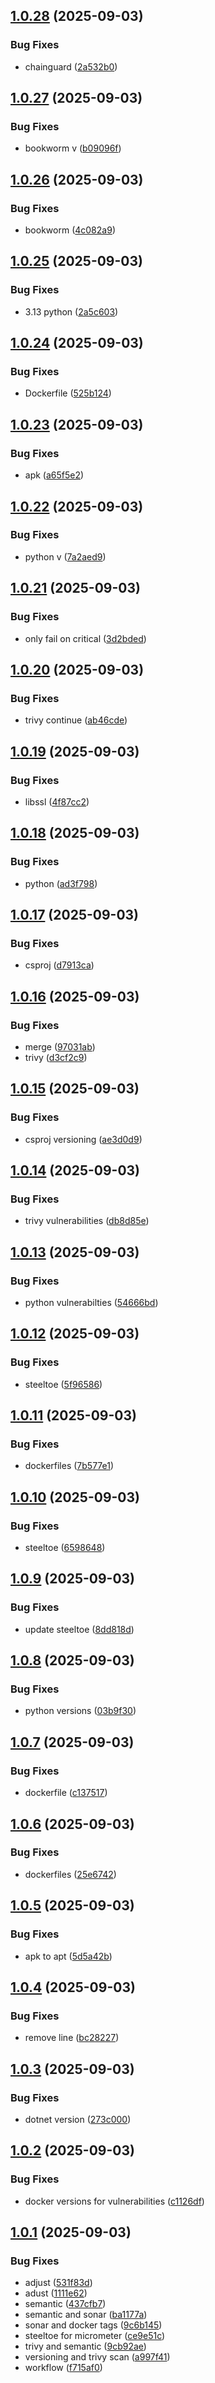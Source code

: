 ## [1.0.28](https://github.com/joshskkim/realtime-recommendation-engine/compare/v1.0.27...v1.0.28) (2025-09-03)


### Bug Fixes

* chainguard ([2a532b0](https://github.com/joshskkim/realtime-recommendation-engine/commit/2a532b04d2c87d868b90961a8a195d5619f19d81))

## [1.0.27](https://github.com/joshskkim/realtime-recommendation-engine/compare/v1.0.26...v1.0.27) (2025-09-03)


### Bug Fixes

* bookworm v ([b09096f](https://github.com/joshskkim/realtime-recommendation-engine/commit/b09096f1c2877598ba660397b095ab116fd5c04a))

## [1.0.26](https://github.com/joshskkim/realtime-recommendation-engine/compare/v1.0.25...v1.0.26) (2025-09-03)


### Bug Fixes

* bookworm ([4c082a9](https://github.com/joshskkim/realtime-recommendation-engine/commit/4c082a91e4330d074eaefc0848156d8b1079efa8))

## [1.0.25](https://github.com/joshskkim/realtime-recommendation-engine/compare/v1.0.24...v1.0.25) (2025-09-03)


### Bug Fixes

* 3.13 python ([2a5c603](https://github.com/joshskkim/realtime-recommendation-engine/commit/2a5c603604cc28e553a444bd7286da17e730bfeb))

## [1.0.24](https://github.com/joshskkim/realtime-recommendation-engine/compare/v1.0.23...v1.0.24) (2025-09-03)


### Bug Fixes

* Dockerfile ([525b124](https://github.com/joshskkim/realtime-recommendation-engine/commit/525b124afa02e201632785dca93975c9f5b88708))

## [1.0.23](https://github.com/joshskkim/realtime-recommendation-engine/compare/v1.0.22...v1.0.23) (2025-09-03)


### Bug Fixes

* apk ([a65f5e2](https://github.com/joshskkim/realtime-recommendation-engine/commit/a65f5e21966d7e631cc5c92fc2b59c702b537f2e))

## [1.0.22](https://github.com/joshskkim/realtime-recommendation-engine/compare/v1.0.21...v1.0.22) (2025-09-03)


### Bug Fixes

* python v ([7a2aed9](https://github.com/joshskkim/realtime-recommendation-engine/commit/7a2aed961332b6f26c3beaaba3583900ea994c00))

## [1.0.21](https://github.com/joshskkim/realtime-recommendation-engine/compare/v1.0.20...v1.0.21) (2025-09-03)


### Bug Fixes

* only fail on critical ([3d2bded](https://github.com/joshskkim/realtime-recommendation-engine/commit/3d2bdedf7094ddc1bec9e55e101dc6780f7598f3))

## [1.0.20](https://github.com/joshskkim/realtime-recommendation-engine/compare/v1.0.19...v1.0.20) (2025-09-03)


### Bug Fixes

* trivy continue ([ab46cde](https://github.com/joshskkim/realtime-recommendation-engine/commit/ab46cdedd44e7454d804153250afc1a9f332fb70))

## [1.0.19](https://github.com/joshskkim/realtime-recommendation-engine/compare/v1.0.18...v1.0.19) (2025-09-03)


### Bug Fixes

* libssl ([4f87cc2](https://github.com/joshskkim/realtime-recommendation-engine/commit/4f87cc208dfb0e208e10a4307238568bf99b9670))

## [1.0.18](https://github.com/joshskkim/realtime-recommendation-engine/compare/v1.0.17...v1.0.18) (2025-09-03)


### Bug Fixes

* python ([ad3f798](https://github.com/joshskkim/realtime-recommendation-engine/commit/ad3f79845501fbfc7c69766aac84c964875e97fb))

## [1.0.17](https://github.com/joshskkim/realtime-recommendation-engine/compare/v1.0.16...v1.0.17) (2025-09-03)


### Bug Fixes

* csproj ([d7913ca](https://github.com/joshskkim/realtime-recommendation-engine/commit/d7913ca3a4ee22ecd02dd1328532e1ceda8192cf))

## [1.0.16](https://github.com/joshskkim/realtime-recommendation-engine/compare/v1.0.15...v1.0.16) (2025-09-03)


### Bug Fixes

* merge ([97031ab](https://github.com/joshskkim/realtime-recommendation-engine/commit/97031abba36b657bf351b603c87c42542dafcca5))
* trivy ([d3cf2c9](https://github.com/joshskkim/realtime-recommendation-engine/commit/d3cf2c99ac563208907b55d6050bbe1c1b80a705))

## [1.0.15](https://github.com/joshskkim/realtime-recommendation-engine/compare/v1.0.14...v1.0.15) (2025-09-03)


### Bug Fixes

* csproj versioning ([ae3d0d9](https://github.com/joshskkim/realtime-recommendation-engine/commit/ae3d0d9e99ffcf5b4369004f606e9ba98ced3731))

## [1.0.14](https://github.com/joshskkim/realtime-recommendation-engine/compare/v1.0.13...v1.0.14) (2025-09-03)


### Bug Fixes

* trivy vulnerabilities ([db8d85e](https://github.com/joshskkim/realtime-recommendation-engine/commit/db8d85e1ff8bae8c0e40b68edf86a06be3ec0d7e))

## [1.0.13](https://github.com/joshskkim/realtime-recommendation-engine/compare/v1.0.12...v1.0.13) (2025-09-03)


### Bug Fixes

* python vulnerabilties ([54666bd](https://github.com/joshskkim/realtime-recommendation-engine/commit/54666bd1e42397b5c482831f72a48651c4cad167))

## [1.0.12](https://github.com/joshskkim/realtime-recommendation-engine/compare/v1.0.11...v1.0.12) (2025-09-03)


### Bug Fixes

* steeltoe ([5f96586](https://github.com/joshskkim/realtime-recommendation-engine/commit/5f965865c703f551d000267e3c72b665861b8e42))

## [1.0.11](https://github.com/joshskkim/realtime-recommendation-engine/compare/v1.0.10...v1.0.11) (2025-09-03)


### Bug Fixes

* dockerfiles ([7b577e1](https://github.com/joshskkim/realtime-recommendation-engine/commit/7b577e16b6791f07012c0a908c95cac6822e438f))

## [1.0.10](https://github.com/joshskkim/realtime-recommendation-engine/compare/v1.0.9...v1.0.10) (2025-09-03)


### Bug Fixes

* steeltoe ([6598648](https://github.com/joshskkim/realtime-recommendation-engine/commit/659864845d93c85017075152d47a0658419cfdec))

## [1.0.9](https://github.com/joshskkim/realtime-recommendation-engine/compare/v1.0.8...v1.0.9) (2025-09-03)


### Bug Fixes

* update steeltoe ([8dd818d](https://github.com/joshskkim/realtime-recommendation-engine/commit/8dd818d88bf1ffc59c6d81a266257fb1d3654f41))

## [1.0.8](https://github.com/joshskkim/realtime-recommendation-engine/compare/v1.0.7...v1.0.8) (2025-09-03)


### Bug Fixes

* python versions ([03b9f30](https://github.com/joshskkim/realtime-recommendation-engine/commit/03b9f30d302abd8ec2c8ee05c9a25613230b0016))

## [1.0.7](https://github.com/joshskkim/realtime-recommendation-engine/compare/v1.0.6...v1.0.7) (2025-09-03)


### Bug Fixes

* dockerfile ([c137517](https://github.com/joshskkim/realtime-recommendation-engine/commit/c1375176b22f638a09c3eacd2158119017c0ad96))

## [1.0.6](https://github.com/joshskkim/realtime-recommendation-engine/compare/v1.0.5...v1.0.6) (2025-09-03)


### Bug Fixes

* dockerfiles ([25e6742](https://github.com/joshskkim/realtime-recommendation-engine/commit/25e67420c2022aef78abee6abd95098897d852de))

## [1.0.5](https://github.com/joshskkim/realtime-recommendation-engine/compare/v1.0.4...v1.0.5) (2025-09-03)


### Bug Fixes

* apk to apt ([5d5a42b](https://github.com/joshskkim/realtime-recommendation-engine/commit/5d5a42b19d1c1b6c4223d62ee7e81c97d63c7f81))

## [1.0.4](https://github.com/joshskkim/realtime-recommendation-engine/compare/v1.0.3...v1.0.4) (2025-09-03)


### Bug Fixes

* remove line ([bc28227](https://github.com/joshskkim/realtime-recommendation-engine/commit/bc28227b266ea93b0a370a0072334f7aa8fb2726))

## [1.0.3](https://github.com/joshskkim/realtime-recommendation-engine/compare/v1.0.2...v1.0.3) (2025-09-03)


### Bug Fixes

* dotnet version ([273c000](https://github.com/joshskkim/realtime-recommendation-engine/commit/273c000bd74e6ac3d6215a809b2bafd8b310bb2b))

## [1.0.2](https://github.com/joshskkim/realtime-recommendation-engine/compare/v1.0.1...v1.0.2) (2025-09-03)


### Bug Fixes

* docker versions for vulnerabilities ([c1126df](https://github.com/joshskkim/realtime-recommendation-engine/commit/c1126dfa9e932a290f0c5fc894dd840de9dd4416))

## [1.0.1](https://github.com/joshskkim/realtime-recommendation-engine/compare/v1.0.0...v1.0.1) (2025-09-03)


### Bug Fixes

* adjust ([531f83d](https://github.com/joshskkim/realtime-recommendation-engine/commit/531f83d123dec4e8dd8fd8be5e3806648e3b79ad))
* adust ([1111e62](https://github.com/joshskkim/realtime-recommendation-engine/commit/1111e622172c1060d82f51a9bfa2e7fd8865a99b))
* semantic ([437cfb7](https://github.com/joshskkim/realtime-recommendation-engine/commit/437cfb79e3a7e89b57befcb526546df425ba9f40))
* semantic and sonar ([ba1177a](https://github.com/joshskkim/realtime-recommendation-engine/commit/ba1177a4c0aefe965c564c7794f288a81688c3a0))
* sonar and docker tags ([9c6b145](https://github.com/joshskkim/realtime-recommendation-engine/commit/9c6b145d47306d7bb4f46ea7f45bdaa8db05b599))
* steeltoe for micrometer ([ce9e51c](https://github.com/joshskkim/realtime-recommendation-engine/commit/ce9e51c8a3b758156fedce595f83c438cbb73c26))
* trivy and semantic ([9cb92ae](https://github.com/joshskkim/realtime-recommendation-engine/commit/9cb92ae391a678325905fb1b3eea38f164ffabae))
* versioning and trivy scan ([a997f41](https://github.com/joshskkim/realtime-recommendation-engine/commit/a997f41cf71002753a4a20ac08b91bddcf4e997d))
* workflow ([f715af0](https://github.com/joshskkim/realtime-recommendation-engine/commit/f715af0ba16f21967f9686b588c4ef5c5ecb9992))
